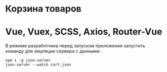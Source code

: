# Корзина товаров 
# Vue, Vuex, SCSS, Axios, Router-Vue


В режиме разработчика перед запуском приложения запустить команду для эмуляции сервера с данными:

```
npm i -g json-server
json-server --watch cart.json
```

